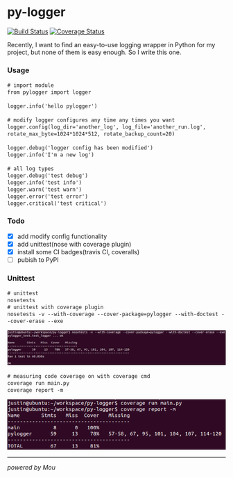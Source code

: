 # py-logger
[![Build Status](https://travis-ci.org/jizhouli/py-logger.svg)](https://travis-ci.org/jizhouli/py-logger)
[![Coverage Status](https://coveralls.io/repos/jizhouli/py-logger/badge.svg)](https://coveralls.io/r/jizhouli/py-logger)

Recently, I want to find an easy-to-use logging wrapper in Python for my project, but none of them is easy enough.
So I write this one.

### Usage
    # import module
    from pylogger import logger
    
    logger.info('hello pylogger')
    
    # modify logger configures any time any times you want
    logger.config(log_dir='another_log', log_file='another_run.log', rotate_max_byte=1024*1024*512, rotate_backup_count=20)
    
    logger.debug('logger config has been modified')
    logger.info('I'm a new log')

    # all log types
    logger.debug('test debug')
    logger.info('test info')
    logger.warn('test warn')
    logger.error('test error')
    logger.critical('test critical')

### Todo
- [x] add modify config functionality
- [x] add unittest(nose with coverage plugin)
- [x] install some CI badges(travis CI, coveralls)
- [ ] pubish to PyPI

### Unittest
    # unittest
    nosetests
    # unittest with coverage plugin
    nosetests -v --with-coverage --cover-package=pylogger --with-doctest --cover-erase --exe
![nose](image/nose.png)

    # measuring code coverage on with coverage cmd
    coverage run main.py
    coverage report -m
![coverage](image/coverage.png)

----
*powered by Mou*
